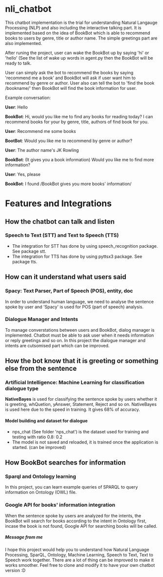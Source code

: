 # nli_chatbot 
This chatbot implementation is the trial for understanding Natural Langauge Processing (NLP) and also including the interactive talking part. It is implemented based on the idea of BookBot which is able to recommend books to users by genre, title or author name. The simple greetings part are also implemented.

After runing the project, user can wake the BookBot up by saying 'hi' or 'hello' (See the list of wake up words in agent.py then the BookBot will be ready to talk. 

User can simply ask the bot to recommend the books by saying 'recommend me a book' and BookBot will ask if user want him to recommend by genre or author. User also can tell the bot to 'find the book /bookname/' then BookBot will find the book information for user.

Example conversation:

**User**: Hello

**BookBot**: Hi, would you like me to find any books for reading today? I can recommend books for your by genre, title, authors of find book for you.

**User**: Recommend me some books 

**BootBot**: Would you like me to recommend by genre or author?

**User**: The author name's JK Rowling

**BookBot**:  (It gives you a book information) Would you like me to find more information?

**User**: Yes, please

**BookBot**: I found /BookBot gives you more books' information/


# Features and Integrations

## How the chatbot can talk and listen
### Speech to Text (STT) and Text to Speech (TTS)
* The integration for STT has done by using speech_recognition package. See package stt.
* The integration for TTS has done by using pyttsx3 package. See package tts.


## How can it understand what users said

### Spacy: Text Parser, Part of Speech (POS), entity, doc
In order to understand human language, we need to analyse the sentence spoke by user and 'Spacy' is used for POS (part of speech) analysis.

### Dialogue Manager and Intents
To manage converstations between users and BookBot, dialog manager is implemented. Chatbot must be able to ask user when it needs information or reply greetings and so on. In this project the dialogue manager and intents are cutsomised part which can be improved.

## How the bot know that it is greeting or something else from the sentence

### Artificial Intelligence: Machine Learning for classification dialogue type
**NativeBayes** is used for classifying the sentence spoke by users whether it is greeting, whQuetion, yAnswer, Statement, Reject and so on. NativeBayes is used here due to the speed in training. It gives 68% of accuracy. 

#### Model building and dataset for dialogue
* nps_chat (See folder 'nps_chat') is the dataset used for training and testing with ratio 0.8: 0.2 
* The model is not saved and reloaded, it is trained once the application is started. (can be improved)

## How BookBot searches for information

### Sparql and Ontology learning
In this project, you can learn example queries of SPARQL to query information on Ontology (OWL) file.

### Google API for books' information integration
When the sentence spoke by users are analyzed for the intents, the BookBot will search for books according to the intent in Ontology first, incase the book is not found, Google API for searching books will be called.



##### Message from me
I hope this project would help you to understand how Natural Language Processing, SparQL, Ontology, Machine Learning, Speech to Text, Text to Speech work together. There are a lot of thing can be improved to make it works smoother. Feel free to clone and modify it to have your own chatbot version :D


